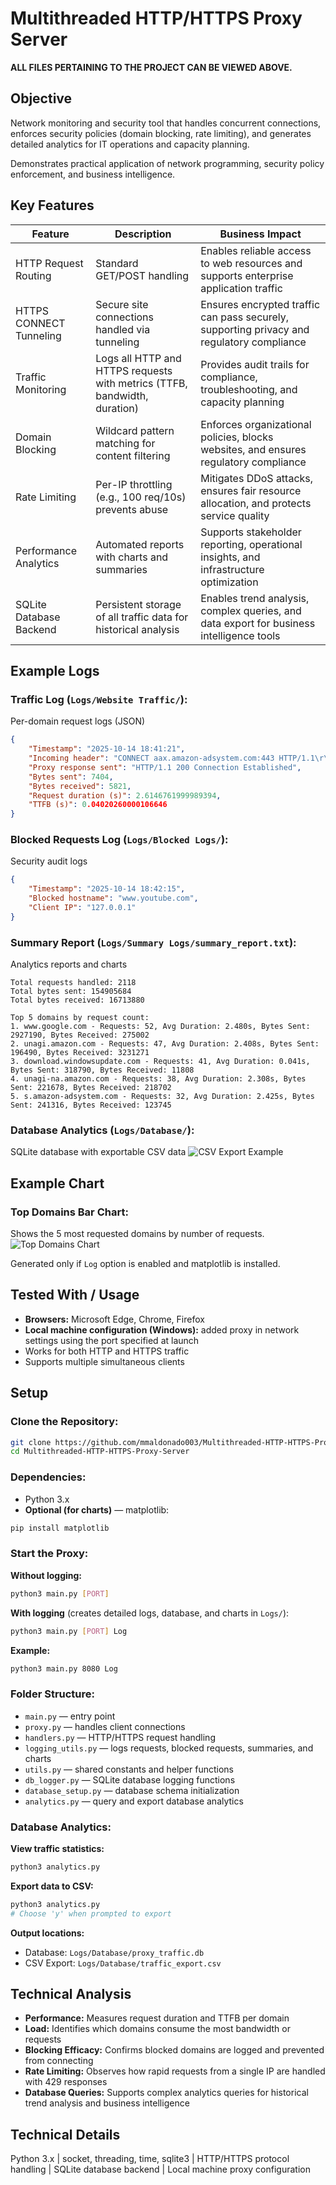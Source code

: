 # Multithreaded HTTP/HTTPS Proxy Server

**ALL FILES PERTAINING TO THE PROJECT CAN BE VIEWED ABOVE.**

## Objective
Network monitoring and security tool that handles concurrent 
connections, enforces security policies (domain blocking, rate limiting), 
and generates detailed analytics for IT operations and capacity planning.

Demonstrates practical application of network programming, security policy 
enforcement, and business intelligence.

## Key Features
| Feature                  | Description                                        | Business Impact                                         |
|---------------------------|---------------------------------------------------|--------------------------------------------------------|
| HTTP Request Routing      | Standard GET/POST handling                        | Enables reliable access to web resources and supports enterprise application traffic |
| HTTPS CONNECT Tunneling   | Secure site connections handled via tunneling    | Ensures encrypted traffic can pass securely, supporting privacy and regulatory compliance |
| Traffic Monitoring        | Logs all HTTP and HTTPS requests with metrics (TTFB, bandwidth, duration) | Provides audit trails for compliance, troubleshooting, and capacity planning |
| Domain Blocking           | Wildcard pattern matching for content filtering  | Enforces organizational policies, blocks websites, and ensures regulatory compliance |
| Rate Limiting             | Per-IP throttling (e.g., 100 req/10s) prevents abuse | Mitigates DDoS attacks, ensures fair resource allocation, and protects service quality |
| Performance Analytics     | Automated reports with charts and summaries      | Supports stakeholder reporting, operational insights, and infrastructure optimization |
| SQLite Database Backend   | Persistent storage of all traffic data for historical analysis | Enables trend analysis, complex queries, and data export for business intelligence tools |

## Example Logs

### Traffic Log (`Logs/Website Traffic/`):
Per-domain request logs (JSON)
```json
{
    "Timestamp": "2025-10-14 18:41:21",
    "Incoming header": "CONNECT aax.amazon-adsystem.com:443 HTTP/1.1\r\nUser-Agent: Mozilla/5.0 (Windows NT 10.0; Win64; x64; rv:143.0) Gecko/20100101 Firefox/143.0\r\nProxy-Connection: keep-alive\r\nConnection: keep-alive\r\nHost: aax.amazon-adsystem.com:443\r\n\r\n",
    "Proxy response sent": "HTTP/1.1 200 Connection Established",
    "Bytes sent": 7404,
    "Bytes received": 5821,
    "Request duration (s)": 2.6146761999989394,
    "TTFB (s)": 0.04020260000106646
}
```

### Blocked Requests Log (`Logs/Blocked Logs/`):
Security audit logs
```json
{
    "Timestamp": "2025-10-14 18:42:15",
    "Blocked hostname": "www.youtube.com",
    "Client IP": "127.0.0.1"
}
```

### Summary Report (`Logs/Summary Logs/summary_report.txt`):
Analytics reports and charts
```
Total requests handled: 2118
Total bytes sent: 154905684
Total bytes received: 16713880

Top 5 domains by request count:
1. www.google.com - Requests: 52, Avg Duration: 2.480s, Bytes Sent: 2927190, Bytes Received: 275002
2. unagi.amazon.com - Requests: 47, Avg Duration: 2.408s, Bytes Sent: 196490, Bytes Received: 3231271
3. download.windowsupdate.com - Requests: 41, Avg Duration: 0.041s, Bytes Sent: 318790, Bytes Received: 11808
4. unagi-na.amazon.com - Requests: 38, Avg Duration: 2.308s, Bytes Sent: 221678, Bytes Received: 218702
5. s.amazon-adsystem.com - Requests: 32, Avg Duration: 2.425s, Bytes Sent: 241316, Bytes Received: 123745
```

### Database Analytics (`Logs/Database/`):
SQLite database with exportable CSV data
![CSV Export Example](Logs/Database/Traffic%20Export%20Database.png)

## Example Chart

### Top Domains Bar Chart:
Shows the 5 most requested domains by number of requests.
![Top Domains Chart](Logs/Summary%20Logs/top_domains.png)

Generated only if `Log` option is enabled and matplotlib is installed.

## Tested With / Usage

- **Browsers:** Microsoft Edge, Chrome, Firefox
- **Local machine configuration (Windows):** added proxy in network settings using the port specified at launch
- Works for both HTTP and HTTPS traffic
- Supports multiple simultaneous clients

## Setup

### Clone the Repository:
```bash
git clone https://github.com/mmaldonado003/Multithreaded-HTTP-HTTPS-Proxy-Server.git
cd Multithreaded-HTTP-HTTPS-Proxy-Server
```

### Dependencies:
- Python 3.x
- **Optional (for charts)** — matplotlib:
```bash
pip install matplotlib
```

### Start the Proxy:

**Without logging:**
```bash
python3 main.py [PORT]
```

**With logging** (creates detailed logs, database, and charts in `Logs/`):
```bash
python3 main.py [PORT] Log
```

**Example:**
```bash
python3 main.py 8080 Log
```

### Folder Structure:
- `main.py` — entry point
- `proxy.py` — handles client connections
- `handlers.py` — HTTP/HTTPS request handling
- `logging_utils.py` — logs requests, blocked requests, summaries, and charts
- `utils.py` — shared constants and helper functions
- `db_logger.py` — SQLite database logging functions
- `database_setup.py` — database schema initialization
- `analytics.py` — query and export database analytics

### Database Analytics:

**View traffic statistics:**
```bash
python3 analytics.py
```

**Export data to CSV:**
```bash
python3 analytics.py
# Choose 'y' when prompted to export
```

**Output locations:**
- Database: `Logs/Database/proxy_traffic.db`
- CSV Export: `Logs/Database/traffic_export.csv`

## Technical Analysis

- **Performance:** Measures request duration and TTFB per domain
- **Load:** Identifies which domains consume the most bandwidth or requests
- **Blocking Efficacy:** Confirms blocked domains are logged and prevented from connecting
- **Rate Limiting:** Observes how rapid requests from a single IP are handled with 429 responses
- **Database Queries:** Supports complex analytics queries for historical trend analysis and business intelligence

## Technical Details
Python 3.x | socket, threading, time, sqlite3 | HTTP/HTTPS protocol handling | SQLite database backend | Local machine proxy configuration
